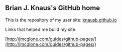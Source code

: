 ## Brian J. Knaus's GitHub home

This is the repository of my user site:
[knausb.github.io](http://knausb.github.io/)



Links that helped me build my site:

[http://jmcglone.com/guides/github-pages/](http://jmcglone.com/guides/github-pages/)

